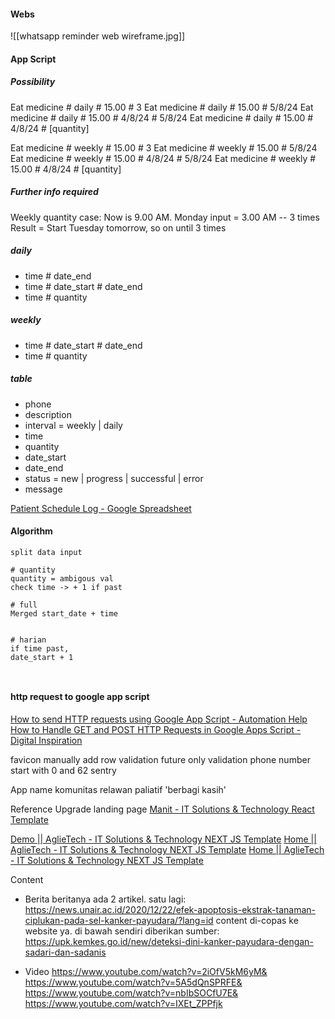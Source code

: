 #### Webs
![[whatsapp reminder web wireframe.jpg]]
#### App Script
##### Possibility
Eat medicine # daily # 15.00 # 3
Eat medicine # daily # 15.00 # 5/8/24
Eat medicine # daily # 15.00 # 4/8/24 # 5/8/24
Eat medicine # daily # 15.00 # 4/8/24 # [quantity]

Eat medicine # weekly # 15.00 # 3
Eat medicine # weekly # 15.00 # 5/8/24
Eat medicine # weekly # 15.00 # 4/8/24 # 5/8/24
Eat medicine # weekly # 15.00 # 4/8/24 # [quantity]

##### Further info required
Weekly quantity case:
Now is 9.00 AM. Monday
input = 3.00 AM  --  3 times
Result = Start Tuesday tomorrow, so on until 3 times

##### daily
- time # date_end
- time # date_start # date_end
- time # quantity

##### weekly
- time # date_start # date_end
- time # quantity


##### table
- phone
- description
- interval = weekly | daily
- time
- quantity
- date_start
- date_end
- status = new | progress | successful | error
- message


[Patient Schedule Log - Google Spreadsheet](https://docs.google.com/spreadsheets/d/1-ltsPs2t2zGPD1bJKIOiRLtoDpXD_fZdbielqIIIDNs/edit?usp=sharing)


#### Algorithm
```
split data input

# quantity
quantity = ambigous val
check time -> + 1 if past

# full
Merged start_date + time


# harian
if time past,
date_start + 1



```


#### http request to google app script
[How to send HTTP requests using Google App Script - Automation Help](https://automation-help.com/http-requests-google-app-script/)
[How to Handle GET and POST HTTP Requests in Google Apps Script - Digital Inspiration](https://www.labnol.org/code/19871-get-post-requests-google-script)


favicon
manually add row
validation future only
validation phone number start with 0 and 62
sentry

App name
komunitas relawan paliatif 'berbagi kasih'



Reference Upgrade landing page
[Manit - IT Solutions & Technology React Template](https://manit-react.wpolive.com/?storefront=envato-elements)


[Demo || AglieTech - IT Solutions & Technology NEXT JS Template](https://next.aglietech.wowtheme7.com/?storefront=envato-elements)
[Home || AglieTech - IT Solutions & Technology NEXT JS Template](https://next.aglietech.wowtheme7.com/index-8)
[Home || AglieTech - IT Solutions & Technology NEXT JS Template](https://next.aglietech.wowtheme7.com/index-11)


Content
- Berita
beritanya ada 2 artikel. satu lagi:
https://news.unair.ac.id/2020/12/22/efek-apoptosis-ekstrak-tanaman-ciplukan-pada-sel-kanker-payudara/?lang=id
content di-copas ke website ya. di bawah sendiri diberikan 
sumber: https://upk.kemkes.go.id/new/deteksi-dini-kanker-payudara-dengan-sadari-dan-sadanis

- Video
https://www.youtube.com/watch?v=2iOfV5kM6yM&
https://www.youtube.com/watch?v=5A5dQnSPRFE&
https://www.youtube.com/watch?v=nbIbSOCfU7E&
https://www.youtube.com/watch?v=IXEt_ZPPfjk